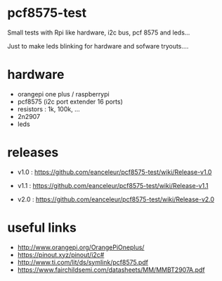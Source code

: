# pcf8575-test
Small tests with Rpi like hardware, i2c bus, pcf 8575 and leds...

Just to make leds blinking for hardware and sofware tryouts....


# hardware
* orangepi one plus / raspberrypi
* pcf8575 (i2c port extender 16 ports)
* resistors : 1k, 100k, ...
* 2n2907
* leds

# releases
* v1.0 : https://github.com/eanceleur/pcf8575-test/wiki/Release-v1.0
* v1.1 : https://github.com/eanceleur/pcf8575-test/wiki/Release-v1.1

* v2.0 : https://github.com/eanceleur/pcf8575-test/wiki/Release-v2.0


# useful links
* http://www.orangepi.org/OrangePiOneplus/
* https://pinout.xyz/pinout/i2c#
* http://www.ti.com/lit/ds/symlink/pcf8575.pdf
* https://www.fairchildsemi.com/datasheets/MM/MMBT2907A.pdf

